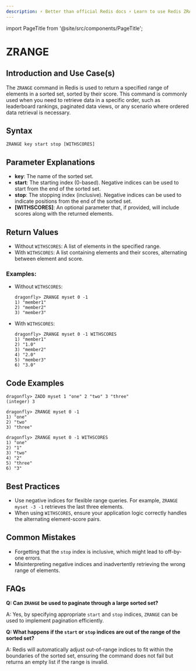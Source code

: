 ```yaml
---
description: ⚡ Better than official Redis docs ⚡ Learn to use Redis ZRANGE command to fetch elements in a specific range from a sorted set.
---
```


import PageTitle from '@site/src/components/PageTitle';

# ZRANGE

<PageTitle title="Redis ZRANGE Command (Documentation) | Dragonfly" />

## Introduction and Use Case(s)

The `ZRANGE` command in Redis is used to return a specified range of elements in a sorted set, sorted by their score. This command is commonly used when you need to retrieve data in a specific order, such as leaderboard rankings, paginated data views, or any scenario where ordered data retrieval is necessary.

## Syntax

```cli
ZRANGE key start stop [WITHSCORES]
```

## Parameter Explanations

- **key**: The name of the sorted set.
- **start**: The starting index (0-based). Negative indices can be used to start from the end of the sorted set.
- **stop**: The stopping index (inclusive). Negative indices can be used to indicate positions from the end of the sorted set.
- **[WITHSCORES]**: An optional parameter that, if provided, will include scores along with the returned elements.

## Return Values

- Without `WITHSCORES`: A list of elements in the specified range.
- With `WITHSCORES`: A list containing elements and their scores, alternating between element and score.

### Examples:

- Without `WITHSCORES`:

  ```cli
  dragonfly> ZRANGE myset 0 -1
  1) "member1"
  2) "member2"
  3) "member3"
  ```

- With `WITHSCORES`:
  ```cli
  dragonfly> ZRANGE myset 0 -1 WITHSCORES
  1) "member1"
  2) "1.0"
  3) "member2"
  4) "2.0"
  5) "member3"
  6) "3.0"
  ```

## Code Examples

```cli
dragonfly> ZADD myset 1 "one" 2 "two" 3 "three"
(integer) 3

dragonfly> ZRANGE myset 0 -1
1) "one"
2) "two"
3) "three"

dragonfly> ZRANGE myset 0 -1 WITHSCORES
1) "one"
2) "1"
3) "two"
4) "2"
5) "three"
6) "3"
```

## Best Practices

- Use negative indices for flexible range queries. For example, `ZRANGE myset -3 -1` retrieves the last three elements.
- When using `WITHSCORES`, ensure your application logic correctly handles the alternating element-score pairs.

## Common Mistakes

- Forgetting that the `stop` index is inclusive, which might lead to off-by-one errors.
- Misinterpreting negative indices and inadvertently retrieving the wrong range of elements.

## FAQs

**Q: Can `ZRANGE` be used to paginate through a large sorted set?**

A: Yes, by specifying appropriate `start` and `stop` indices, `ZRANGE` can be used to implement pagination efficiently.

**Q: What happens if the `start` or `stop` indices are out of the range of the sorted set?**

A: Redis will automatically adjust out-of-range indices to fit within the boundaries of the sorted set, ensuring the command does not fail but returns an empty list if the range is invalid.
